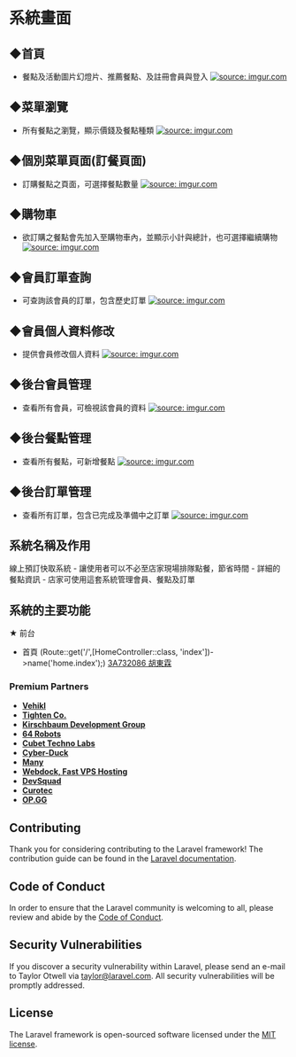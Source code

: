 # 系統畫面

## ◆首頁
- 餐點及活動圖片幻燈片、推薦餐點、及註冊會員與登入
<a href="https://imgur.com/r0Vfet3"><img src="https://i.imgur.com/r0Vfet3.png" title="source: imgur.com" /></a>

## ◆菜單瀏覽
- 所有餐點之瀏覽，顯示價錢及餐點種類
<a href="https://imgur.com/OshmB6x"><img src="https://i.imgur.com/OshmB6x.png" title="source: imgur.com" /></a>

## ◆個別菜單頁面(訂餐頁面)
- 訂購餐點之頁面，可選擇餐點數量
<a href="https://imgur.com/OMYdE2F"><img src="https://i.imgur.com/OMYdE2F.png" title="source: imgur.com" /></a>

## ◆購物車
- 欲訂購之餐點會先加入至購物車內，並顯示小計與總計，也可選擇繼續購物
<a href="https://imgur.com/l0U2IRR"><img src="https://i.imgur.com/l0U2IRR.png" title="source: imgur.com" /></a>

## ◆會員訂單查詢
- 可查詢該會員的訂單，包含歷史訂單
<a href="https://imgur.com/msKOMpN"><img src="https://i.imgur.com/msKOMpN.png" title="source: imgur.com" /></a>

## ◆會員個人資料修改
- 提供會員修改個人資料
<a href="https://imgur.com/e3HUEkS"><img src="https://i.imgur.com/e3HUEkS.png" title="source: imgur.com" /></a>



## ◆後台會員管理
- 查看所有會員，可檢視該會員的資料
<a href="https://imgur.com/Pz1cLax"><img src="https://i.imgur.com/Pz1cLax.png" title="source: imgur.com" /></a>

## ◆後台餐點管理
- 查看所有餐點，可新增餐點
<a href="https://imgur.com/DFs3TZx"><img src="https://i.imgur.com/DFs3TZx.png" title="source: imgur.com" /></a>

## ◆後台訂單管理
- 查看所有訂單，包含已完成及準備中之訂單
<a href="https://imgur.com/XvCa31d"><img src="https://i.imgur.com/XvCa31d.png" title="source: imgur.com" /></a>



## 系統名稱及作用

線上預訂快取系統
    - 讓使用者可以不必至店家現場排隊點餐，節省時間
    - 詳細的餐點資訊
    - 店家可使用這套系統管理會員、餐點及訂單


## 系統的主要功能
★ 前台
  - 首頁 (Route::get('/',[HomeController::class, 'index'])->name('home.index');)  [3A732086 胡東霖](https://github.com/3A732086)


### Premium Partners

- **[Vehikl](https://vehikl.com/)**
- **[Tighten Co.](https://tighten.co)**
- **[Kirschbaum Development Group](https://kirschbaumdevelopment.com)**
- **[64 Robots](https://64robots.com)**
- **[Cubet Techno Labs](https://cubettech.com)**
- **[Cyber-Duck](https://cyber-duck.co.uk)**
- **[Many](https://www.many.co.uk)**
- **[Webdock, Fast VPS Hosting](https://www.webdock.io/en)**
- **[DevSquad](https://devsquad.com)**
- **[Curotec](https://www.curotec.com/)**
- **[OP.GG](https://op.gg)**

## Contributing

Thank you for considering contributing to the Laravel framework! The contribution guide can be found in the [Laravel documentation](https://laravel.com/docs/contributions).

## Code of Conduct

In order to ensure that the Laravel community is welcoming to all, please review and abide by the [Code of Conduct](https://laravel.com/docs/contributions#code-of-conduct).

## Security Vulnerabilities

If you discover a security vulnerability within Laravel, please send an e-mail to Taylor Otwell via [taylor@laravel.com](mailto:taylor@laravel.com). All security vulnerabilities will be promptly addressed.

## License

The Laravel framework is open-sourced software licensed under the [MIT license](https://opensource.org/licenses/MIT).
